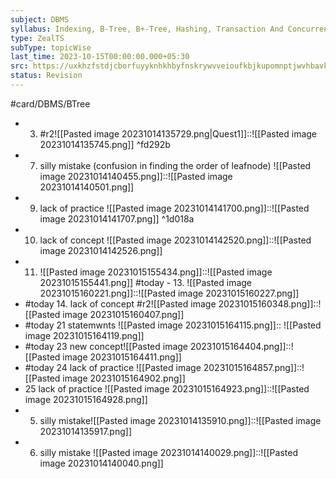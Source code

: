 ```yaml
---
subject: DBMS
syllabus: Indexing, B-Tree, B+-Tree, Hashing, Transaction And Concurrency Control
type: ZealTS
subType: topicWise
last_time: 2023-10-15T00:00:00.000+05:30
src: https://uxkhzfstdjcborfuyyknhkhbyfnskrywvveioufkbjkupomnptjwvhbavkysuhi.vercel.app/solution.html?testId=631efedfa733d3d3b8fe44e3&test_id=24
status: Revision
---
```

#card/DBMS/BTree

- 3. #r2![[Pasted image 20231014135729.png|Quest1]]::![[Pasted image 20231014135745.png]] <!--SR:!2023-11-16,15,290-->
 ^fd292b
- 7. silly  mistake (confusion in finding the order of leafnode) ![[Pasted image 20231014140455.png]]::![[Pasted image 20231014140501.png]] <!--SR:!2023-11-13,12,270-->
- 9. lack of practice ![[Pasted image 20231014141700.png]]::![[Pasted image 20231014141707.png]] ^1d018a <!--SR:!2023-11-10,10,270-->
- 10. lack of concept ![[Pasted image 20231014142520.png]]::![[Pasted image 20231014142526.png]] <!--SR:!2023-11-09,9,270-->
- 11. ![[Pasted image 20231015155434.png]]::![[Pasted image 20231015155441.png]] <!--SR:!2023-11-13,13,270-->
#today - 13. ![[Pasted image 20231015160221.png]]::![[Pasted image 20231015160227.png]] <!--SR:!2023-11-01,4,270-->
- #today 14. lack of concept #r2![[Pasted image 20231015160348.png]]::![[Pasted image 20231015160407.png]] <!--SR:!2023-11-05,4,278-->
- #today 21 statemwnts ![[Pasted image 20231015164115.png]]:: ![[Pasted image 20231015164119.png]]
- #today 23 new concept![[Pasted image 20231015164404.png]]::![[Pasted image 20231015164411.png]]
- #today 24 lack of practice ![[Pasted image 20231015164857.png]]::![[Pasted image 20231015164902.png]]
- 25 lack of practice ![[Pasted image 20231015164923.png]]::![[Pasted image 20231015164928.png]] <!--SR:!2023-11-12,11,270-->
- 5. silly mistake![[Pasted image 20231014135910.png]]::![[Pasted image 20231014135917.png]] <!--SR:!2023-11-15,14,290-->
- 6. silly mistake ![[Pasted image 20231014140029.png]]::![[Pasted image 20231014140040.png]] <!--SR:!2023-11-18,17,290-->
